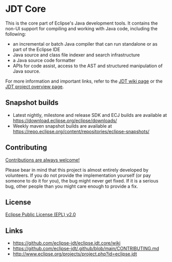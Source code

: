 # JDT Core

This is the core part of Eclipse's Java development tools. It contains the non-UI support for compiling and working with Java code, including the following:

* an incremental or batch Java compiler that can run standalone or as part of the Eclipse IDE
* Java source and class file indexer and search infrastructure
* a Java source code formatter
* APIs for code assist, access to the AST and structured manipulation of Java source.

For more information and important links, refer to the [JDT wiki page](https://github.com/eclipse-jdt/eclipse.jdt.core/wiki) or the [JDT project overview page](https://projects.eclipse.org/projects/eclipse.jdt).

## Snapshot builds

- Latest nightly, milestone and release SDK and ECJ builds are available at https://download.eclipse.org/eclipse/downloads/
- Weekly maven snapshot builds are available at https://repo.eclipse.org/content/repositories/eclipse-snapshots/

## Contributing

[Contributions are always welcome!](https://github.com/eclipse-jdt/.github/blob/main/CONTRIBUTING.md)

Please bear in mind that this project is almost entirely developed by volunteers. If you do not provide the implementation yourself (or pay someone to do it for you), the bug might never get fixed. If it is a serious bug, other people than you might care enough to provide a fix.

## License

[Eclipse Public License (EPL) v2.0](https://www.eclipse.org/legal/epl-2.0/)

## Links

- https://github.com/eclipse-jdt/eclipse.jdt.core/wiki
- https://github.com/eclipse-jdt/.github/blob/main/CONTRIBUTING.md
- http://www.eclipse.org/projects/project.php?id=eclipse.jdt
